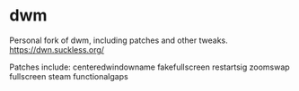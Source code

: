 # dwm
Personal fork of dwm, including patches and other tweaks. https://dwn.suckless.org/

Patches include:
centeredwindowname
fakefullscreen
restartsig
zoomswap
fullscreen
steam
functionalgaps
